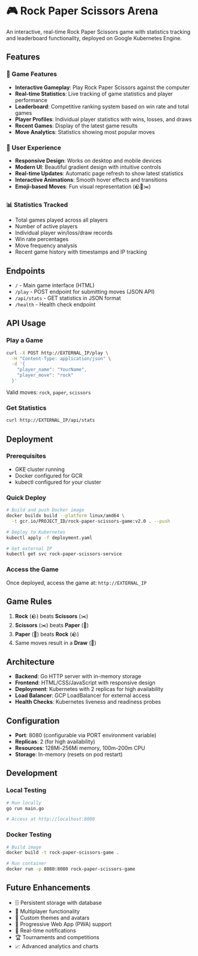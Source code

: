 # 🎮 Rock Paper Scissors Arena

An interactive, real-time Rock Paper Scissors game with statistics tracking and leaderboard functionality, deployed on Google Kubernetes Engine.

## Features

### 🎯 Game Features
- **Interactive Gameplay**: Play Rock Paper Scissors against the computer
- **Real-time Statistics**: Live tracking of game statistics and player performance
- **Leaderboard**: Competitive ranking system based on win rate and total games
- **Player Profiles**: Individual player statistics with wins, losses, and draws
- **Recent Games**: Display of the latest game results
- **Move Analytics**: Statistics showing most popular moves

### 🎨 User Experience
- **Responsive Design**: Works on desktop and mobile devices
- **Modern UI**: Beautiful gradient design with intuitive controls
- **Real-time Updates**: Automatic page refresh to show latest statistics
- **Interactive Animations**: Smooth hover effects and transitions
- **Emoji-based Moves**: Fun visual representation (🪨📄✂️)

### 📊 Statistics Tracked
- Total games played across all players
- Number of active players
- Individual player win/loss/draw records
- Win rate percentages
- Move frequency analysis
- Recent game history with timestamps and IP tracking

## Endpoints

- `/` - Main game interface (HTML)
- `/play` - POST endpoint for submitting moves (JSON API)
- `/api/stats` - GET statistics in JSON format
- `/health` - Health check endpoint

## API Usage

### Play a Game
```bash
curl -X POST http://EXTERNAL_IP/play \
  -H "Content-Type: application/json" \
  -d '{
    "player_name": "YourName",
    "player_move": "rock"
  }'
```

Valid moves: `rock`, `paper`, `scissors`

### Get Statistics
```bash
curl http://EXTERNAL_IP/api/stats
```

## Deployment

### Prerequisites
- GKE cluster running
- Docker configured for GCR
- kubectl configured for your cluster

### Quick Deploy
```bash
# Build and push Docker image
docker buildx build --platform linux/amd64 \
  -t gcr.io/PROJECT_ID/rock-paper-scissors-game:v2.0 . --push

# Deploy to Kubernetes
kubectl apply -f deployment.yaml

# Get external IP
kubectl get svc rock-paper-scissors-service
```

### Access the Game
Once deployed, access the game at: `http://EXTERNAL_IP`

## Game Rules

1. **Rock** (🪨) beats **Scissors** (✂️)
2. **Scissors** (✂️) beats **Paper** (📄)
3. **Paper** (📄) beats **Rock** (🪨)
4. Same moves result in a **Draw** (🤝)

## Architecture

- **Backend**: Go HTTP server with in-memory storage
- **Frontend**: HTML/CSS/JavaScript with responsive design
- **Deployment**: Kubernetes with 2 replicas for high availability
- **Load Balancer**: GCP LoadBalancer for external access
- **Health Checks**: Kubernetes liveness and readiness probes

## Configuration

- **Port**: 8080 (configurable via PORT environment variable)
- **Replicas**: 2 (for high availability)
- **Resources**: 128Mi-256Mi memory, 100m-200m CPU
- **Storage**: In-memory (resets on pod restart)

## Development

### Local Testing
```bash
# Run locally
go run main.go

# Access at http://localhost:8080
```

### Docker Testing
```bash
# Build image
docker build -t rock-paper-scissors-game .

# Run container
docker run -p 8080:8080 rock-paper-scissors-game
```

## Future Enhancements

- 🗄️ Persistent storage with database
- 👥 Multiplayer functionality
- 🎨 Custom themes and avatars
- 📱 Progressive Web App (PWA) support
- 🔔 Real-time notifications
- 🏆 Tournaments and competitions
- 📈 Advanced analytics and charts